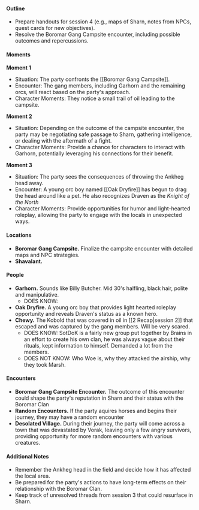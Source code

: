 #### Outline

- Prepare handouts for session 4 (e.g., maps of Sharn, notes from NPCs, quest cards for new objectives).
- Resolve the Boromar Gang Campsite encounter, including possible outcomes and repercussions.

#### Moments

**Moment 1**

- Situation: The party confronts the [[Boromar Gang Campsite]].
- Encounter: The gang members, including Garhorn and the remaining orcs, will react based on the party's approach.
- Character Moments: They notice a small trail of oil leading to the campsite.

**Moment 2**

- Situation: Depending on the outcome of the campsite encounter, the party may be negotiating safe passage to Sharn, gathering intelligence, or dealing with the aftermath of a fight.
- Character Moments: Provide a chance for characters to interact with Garhorn, potentially leveraging his connections for their benefit.

**Moment 3**

- Situation:  The party sees the consequences of throwing the Ankheg head away.
- Encounter: A young orc boy named [[Oak Dryfire]] has begun to drag the head around like a pet. He also recognizes Draven as the *Knight of the North*
- Character Moments: Provide opportunities for humor and light-hearted roleplay, allowing the party to engage with the locals in unexpected ways.

#### Locations

- **Boromar Gang Campsite.** Finalize the campsite encounter with detailed maps and NPC strategies.
- **Shavalant.** 

#### People

- **Garhorn.** Sounds like Billy Butcher. Mid 30's halfling, black hair, polite and manipulative.
	- DOES KNOW: 
- **Oak Dryfire.** A young orc boy that provides light hearted roleplay opportunity and reveals Draven's status as a known hero.
- **Chewy.** The Kobold that was covered in oil in [[2 Recap|session 2]] that escaped and was captured by the gang members. Will be very scared. 
	- DOES KNOW: SotDoK is a fairly new group put together by Brains in an effort to create his own clan, he was always vague about their rituals, kept information to himself. Demanded a lot from the members.
	- DOES NOT KNOW: Who Woe is, why they attacked the airship, why they took Marsh.

#### Encounters

- **Boromar Gang Campsite Encounter.** The outcome of this encounter could shape the party's reputation in Sharn and their status with the Boromar Clan
- **Random Encounters.** If the party aquires horses and begins their journey, they may have a random encounter
- **Desolated Village.** During their journey, the party will come across a town that was devastated by Vorak, leaving only a few angry survivors, providing opportunity for more random encounters with various creatures.
#### Additional Notes

- Remember the Ankheg head in the field and decide how it has affected the local area.
- Be prepared for the party's actions to have long-term effects on their relationship with the Boromar Clan.
- Keep track of unresolved threads from session 3 that could resurface in Sharn.